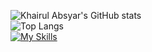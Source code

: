 ![Khairul Absyar's GitHub stats](https://github-readme-stats.vercel.app/api?username=khairulabsyar&show_icons=true&theme=transparent)
<br/>
![Top Langs](https://github-readme-stats.vercel.app/api/top-langs/?username=khairulabsyar&layout=compact)
<br/>
[![My Skills](https://skillicons.dev/icons?i=js,html,css,ts,react,next)](https://skillicons.dev)
